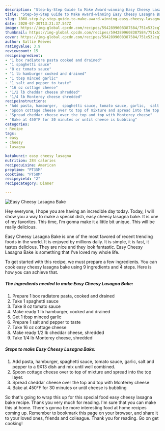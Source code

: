 ```yaml
---
description: "Step-by-Step Guide to Make Award-winning Easy Cheesy Lasagna Bake"
title: "Step-by-Step Guide to Make Award-winning Easy Cheesy Lasagna Bake"
slug: 1868-step-by-step-guide-to-make-award-winning-easy-cheesy-lasagna-bake
date: 2020-07-30T13:21:37.547Z
image: https://img-global.cpcdn.com/recipes/5942899608387584/751x532cq70/easy-cheesy-lasagna-bake-recipe-main-photo.jpg
thumbnail: https://img-global.cpcdn.com/recipes/5942899608387584/751x532cq70/easy-cheesy-lasagna-bake-recipe-main-photo.jpg
cover: https://img-global.cpcdn.com/recipes/5942899608387584/751x532cq70/easy-cheesy-lasagna-bake-recipe-main-photo.jpg
author: Sallie Reeves
ratingvalue: 3.9
reviewcount: 15
recipeingredient:
- "1 box radiatore pasta cooked and drained"
- "1 spaghetti sauce"
- "8 oz tomato sauce"
- "1 lb hamburger cooked and drained"
- "1 tbsp minced garlic"
- "1 salt and pepper to taste"
- "16 oz cottage cheese"
- "1/2 lb cheddar cheese shredded"
- "1/4 lb Monterey cheese shredded"
recipeinstructions:
- "Add pasta, hamburger,  spaghetti sauce, tomato sauce, garlic,  salt and pepper to a 9X13 dish and mix until well combined."
- "Spoon cottage cheese over to top of mixture and spread into the top layer."
- "Spread cheddar cheese over the top and top with Monterey cheese"
- "Bake at 450°F for 30 minutes or until cheese is bubbling"
categories:
- Recipe
tags:
- easy
- cheesy
- lasagna

katakunci: easy cheesy lasagna 
nutrition: 284 calories
recipecuisine: American
preptime: "PT35M"
cooktime: "PT58M"
recipeyield: "2"
recipecategory: Dinner

---
```



![Easy Cheesy Lasagna Bake](https://img-global.cpcdn.com/recipes/5942899608387584/751x532cq70/easy-cheesy-lasagna-bake-recipe-main-photo.jpg)

Hey everyone, I hope you are having an incredible day today. Today, I will show you a way to make a special dish, easy cheesy lasagna bake. It is one of my favorites. This time, I'm gonna make it a little bit unique. This will be really delicious.

Easy Cheesy Lasagna Bake is one of the most favored of recent trending foods in the world. It is enjoyed by millions daily. It is simple, it is fast, it tastes delicious. They are nice and they look fantastic. Easy Cheesy Lasagna Bake is something that I've loved my whole life.




To get started with this recipe, we must prepare a few ingredients. You can cook easy cheesy lasagna bake using 9 ingredients and 4 steps. Here is how you can achieve that.

<!--inarticleads1-->

##### The ingredients needed to make Easy Cheesy Lasagna Bake:

1. Prepare 1 box radiatore pasta, cooked and drained
1. Take 1 spaghetti sauce
1. Take 8 oz tomato sauce
1. Make ready 1 lb hamburger, cooked and drained
1. Get 1 tbsp minced garlic
1. Prepare 1 salt and pepper to taste
1. Take 16 oz cottage cheese
1. Make ready 1/2 lb cheddar cheese, shredded
1. Take 1/4 lb Monterey cheese, shredded




<!--inarticleads2-->

##### Steps to make Easy Cheesy Lasagna Bake:

1. Add pasta, hamburger,  spaghetti sauce, tomato sauce, garlic,  salt and pepper to a 9X13 dish and mix until well combined.
1. Spoon cottage cheese over to top of mixture and spread into the top layer.
1. Spread cheddar cheese over the top and top with Monterey cheese
1. Bake at 450°F for 30 minutes or until cheese is bubbling




So that's going to wrap this up for this special food easy cheesy lasagna bake recipe. Thank you very much for reading. I'm sure that you can make this at home. There's gonna be more interesting food at home recipes coming up. Remember to bookmark this page on your browser, and share it to your loved ones, friends and colleague. Thank you for reading. Go on get cooking!
